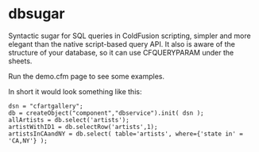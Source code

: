 dbsugar
=======

Syntactic sugar for SQL queries in ColdFusion scripting, simpler and more elegant than the native script-based query API. It also is aware of the structure of your database, so it can use CFQUERYPARAM under the sheets.

Run the demo.cfm page to see some examples.

In short it would look something like this:

```
dsn = "cfartgallery";
db = createObject("component","dbservice").init( dsn );
allArtists = db.select('artists');
artistWithID1 = db.selectRow('artists',1);
artistsInCAandNY = db.select( table='artists', where={'state in' = 'CA,NY'} );
```